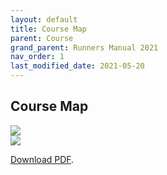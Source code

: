 ```yaml
---
layout: default 
title: Course Map
parent: Course
grand_parent: Runners Manual 2021
nav_order: 1
last_modified_date: 2021-05-20
---
```


## Course Map
<div class="imagescreen"></div>
<img src="https://www.hardrock100.com/images/maps/HR100-2021-CCW-Map-Sidebar-Screen_sm.png">

<div class="imageprint"></div>
<img src="https://www.hardrock100.com/images/maps/HR100-2021-CCW-Map-Sidebar_sm.png">

<p><a href="https://www.hardrock100.com/files/course/HR100-2021-CCW-Map.pdf">Download PDF</a>.</p>
